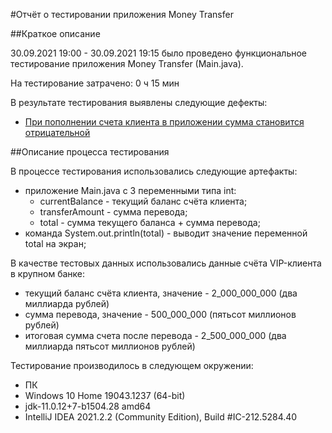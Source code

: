 #Отчёт о тестировании приложения Money Transfer

##Краткое описание

30.09.2021 19:00 - 30.09.2021 19:15 было проведено функциональное тестирование приложения Money Transfer (Main.java).

На тестирование затрачено: 0 ч 15 мин

В результате тестирования выявлены следующие дефекты:

 * [При пополнении счета клиента в приложении сумма становится отрицательной](https://github.com/alexman-git/Java_1_task_1_Money_Transfer/issues/1)

##Описание процесса тестирования

В процессе тестирования использовались следующие артефакты:

- приложение Main.java с 3 переменными типа int:
  * currentBalance - текущий баланс счёта клиента;
  * transferAmount - сумма перевода;
  * total - сумма текущего баланса + сумма перевода;
- команда System.out.println(total) - выводит значение переменной total на экран;

В качестве тестовых данных использовались данные счёта VIP-клиента в крупном банке:

- текущий баланс счёта клиента, значение - 2_000_000_000 (два миллиарда рублей)
- сумма перевода, значение - 500_000_000 (пятьсот миллионов рублей)
- итоговая сумма счета после перевода - 2_500_000_000 (два миллиарда пятьсот миллионов рублей)

Тестирование производилось в следующем окружении:

- ПК
- Windows 10 Home 19043.1237 (64-bit)
- jdk-11.0.12+7-b1504.28 amd64
- IntelliJ IDEA 2021.2.2 (Community Edition), Build #IC-212.5284.40